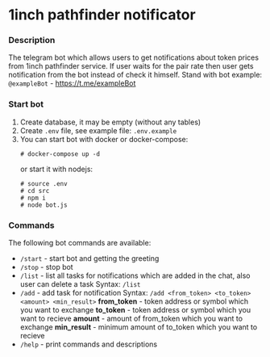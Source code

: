# 1inch pathfinder notificator
### Description

The telegram bot which allows users to get notifications about token prices from 1inch pathfinder service.
If user waits for the pair rate then user gets notification from the bot instead of check it himself.
Stand with bot example: `@exampleBot` - https://t.me/exampleBot

### Start bot
1. Create database, it may be empty (without any tables)
2. Create `.env` file, see example file: `.env.example`
3. You can start bot with docker or docker-compose: 
   ```
   # docker-compose up -d
   ```
   or start it with nodejs:
   ```
   # source .env
   # cd src
   # npm i
   # node bot.js
   ```

### Commands
The following bot commands are available:
- `/start` - start bot and getting the greeting
- `/stop` - stop bot
- `/list` - list all tasks for notifications which are added in the chat, also user can delete a task
   Syntax: `/list`
- `/add` - add task for notification
   Syntax: `/add <from_token> <to_token> <amount> <min_result>`
   **from_token** - token address or symbol which you want to exchange
   **to_token** - token address or symbol which you want to recieve
   **amount** - amount of from_token which you want to exchange
   **min_result** - minimum amount of to_token which you want to recieve
- `/help` - print commands and descriptions
  